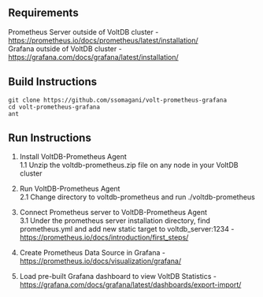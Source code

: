 ## Requirements
Prometheus Server outside of VoltDB cluster - https://prometheus.io/docs/prometheus/latest/installation/ \
Grafana outside of VoltDB cluster - https://grafana.com/docs/grafana/latest/installation/

## Build Instructions
`git clone https://github.com/ssomagani/volt-prometheus-grafana` \
`cd volt-prometheus-grafana` \
`ant` 

## Run Instructions
1. Install VoltDB-Prometheus Agent \
1.1 Unzip the voltdb-prometheus.zip file on any node in your VoltDB cluster

2. Run VoltDB-Prometheus Agent \
2.1 Change directory to voltdb-prometheus and run ./voltdb-prometheus

3. Connect Prometheus server to VoltDB-Prometheus Agent \
3.1 Under the prometheus server installation directory, find prometheus.yml and add new static target to voltdb_server:1234 - https://prometheus.io/docs/introduction/first_steps/

4. Create Prometheus Data Source in Grafana - https://prometheus.io/docs/visualization/grafana/

5. Load pre-built Grafana dashboard to view VoltDB Statistics - https://grafana.com/docs/grafana/latest/dashboards/export-import/
